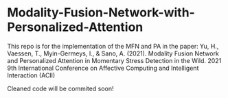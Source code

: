 # Modality-Fusion-Network-with-Personalized-Attention


This repo is for the implementation of the MFN and PA in the paper:
Yu, H., Vaessen, T., Myin-Germeys, I., & Sano, A. (2021). Modality Fusion Network and Personalized Attention in Momentary Stress Detection in the Wild. 2021 9th International Conference on Affective Computing and Intelligent Interaction (ACII)


Cleaned code will be commited soon!
